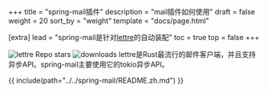 +++
title = "spring-mail插件"
description = "mail插件如何使用"
draft = false
weight = 20
sort_by = "weight"
template = "docs/page.html"

[extra]
lead = "spring-mail是针对<a href='https://github.com/lettre/lettre' target='_blank'>lettre</a>的自动装配"
toc = true
top = false
+++


![lettre Repo stars](https://img.shields.io/github/stars/lettre/lettre) ![downloads](https://img.shields.io/crates/d/lettre.svg)
lettre是Rust最流行的邮件客户端，并且支持异步API。spring-mail主要使用它的tokio异步API。


{{ include(path="../../spring-mail/README.zh.md") }}